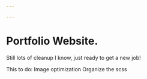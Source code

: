 ```yaml
---

---
```


# Portfolio Website.

Still lots of cleanup I know, just ready to get a new job!

This to do:
Image optimization
Organize the scss
